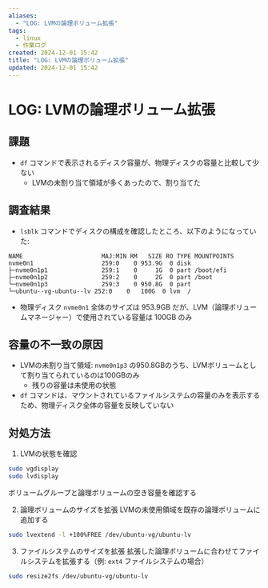```yaml
---
aliases:
  - "LOG: LVMの論理ボリューム拡張"
tags:
  - linux
  - 作業ログ
created: 2024-12-01 15:42
title: "LOG: LVMの論理ボリューム拡張"
updated: 2024-12-01 15:42
---
```


# LOG: LVMの論理ボリューム拡張

## 課題

- `df` コマンドで表示されるディスク容量が、物理ディスクの容量と比較して少ない
    - LVMの未割り当て領域が多くあったので、割り当てた

## 調査結果
- `lsblk` コマンドでディスクの構成を確認したところ、以下のようになっていた:

```
NAME                      MAJ:MIN RM   SIZE RO TYPE MOUNTPOINTS
nvme0n1                   259:0    0 953.9G  0 disk
├─nvme0n1p1               259:1    0     1G  0 part /boot/efi
├─nvme0n1p2               259:2    0     2G  0 part /boot
└─nvme0n1p3               259:3    0 950.8G  0 part
└─ubuntu--vg-ubuntu--lv 252:0    0   100G  0 lvm  /
```

- 物理ディスク `nvme0n1` 全体のサイズは 953.9GB だが、LVM（論理ボリュームマネージャー）で使用されている容量は 100GB のみ

## 容量の不一致の原因

- LVMの未割り当て領域: `nvme0n1p3` の950.8GBのうち、LVMボリュームとして割り当てられているのは100GBのみ
    - 残りの容量は未使用の状態
- `df` コマンドは、マウントされているファイルシステムの容量のみを表示するため、物理ディスク全体の容量を反映していない

## 対処方法

1. LVMの状態を確認

```bash
sudo vgdisplay
sudo lvdisplay
```
ボリュームグループと論理ボリュームの空き容量を確認する

2. 論理ボリュームのサイズを拡張
LVMの未使用領域を既存の論理ボリュームに追加する
```bash
sudo lvextend -l +100%FREE /dev/ubuntu-vg/ubuntu-lv
```

3. ファイルシステムのサイズを拡張
拡張した論理ボリュームに合わせてファイルシステムを拡張する（例: `ext4` ファイルシステムの場合）

```bash
sudo resize2fs /dev/ubuntu-vg/ubuntu-lv
```

